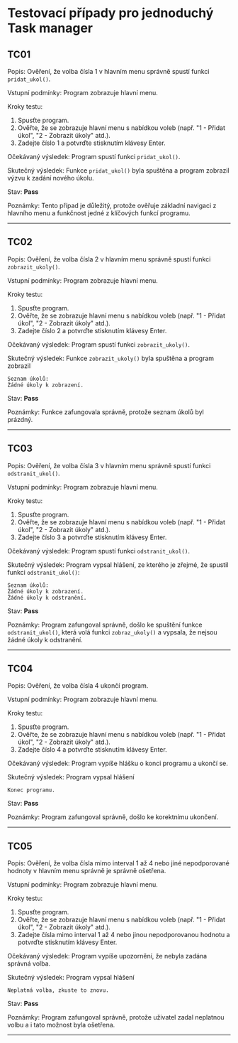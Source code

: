 
# Testovací případy pro jednoduchý Task manager
## TC01
Popis: Ověření, že volba čísla 1 v hlavním menu správně spustí funkci `pridat_ukol()`.

Vstupní podmínky: Program zobrazuje hlavní menu.

Kroky testu:
1. Spusťte program.
2. Ověřte, že se zobrazuje hlavní menu s nabídkou voleb (např. "1 - Přidat úkol", "2 - Zobrazit úkoly" atd.).
3. Zadejte číslo 1 a potvrďte stisknutím klávesy Enter.

Očekávaný výsledek: Program spustí funkci `pridat_ukol()`.

Skutečný výsledek: Funkce `pridat_ukol()` byla spuštěna a program zobrazil výzvu k zadání nového úkolu.

Stav: **Pass**

Poznámky: Tento případ je důležitý, protože ověřuje základní navigaci z hlavního menu a funkčnost jedné z klíčových funkcí programu.

---
## TC02
Popis: Ověření, že volba čísla 2 v hlavním menu správně spustí funkci `zobrazit_ukoly()`.

Vstupní podmínky: Program zobrazuje hlavní menu.

Kroky testu:
1. Spusťte program.
2. Ověřte, že se zobrazuje hlavní menu s nabídkou voleb (např. "1 - Přidat úkol", "2 - Zobrazit úkoly" atd.).
3. Zadejte číslo 2 a potvrďte stisknutím klávesy Enter.

Očekávaný výsledek: Program spustí funkci `zobrazit_ukoly()`.

Skutečný výsledek: Funkce `zobrazit_ukoly()` byla spuštěna a program zobrazil
```
Seznam úkolů:
Žádné úkoly k zobrazení.
```
Stav: **Pass**

Poznámky: Funkce zafungovala správně, protože seznam úkolů byl prázdný.

---
## TC03
Popis: Ověření, že volba čísla 3 v hlavním menu správně spustí funkci `odstranit_ukol()`.

Vstupní podmínky: Program zobrazuje hlavní menu.

Kroky testu:
1. Spusťte program.
2. Ověřte, že se zobrazuje hlavní menu s nabídkou voleb (např. "1 - Přidat úkol", "2 - Zobrazit úkoly" atd.).
3. Zadejte číslo 3 a potvrďte stisknutím klávesy Enter.

Očekávaný výsledek: Program spustí funkci `odstranit_ukol()`.

Skutečný výsledek: Program vypsal hlášení, ze kterého je zřejmé, že spustil funkci `odstranit_ukol()`:
```
Seznam úkolů:
Žádné úkoly k zobrazení.
Žádné úkoly k odstranění.
```
Stav: **Pass**

Poznámky: Program zafungoval správně, došlo ke spuštění funkce `odstranit_ukol()`, která volá funkci `zobraz_ukoly()` a vypsala, že nejsou žádné úkoly k odstranění.

---
## TC04
Popis: Ověření, že volba čísla 4 ukončí program.

Vstupní podmínky: Program zobrazuje hlavní menu.

Kroky testu:
1. Spusťte program.
2. Ověřte, že se zobrazuje hlavní menu s nabídkou voleb (např. "1 - Přidat úkol", "2 - Zobrazit úkoly" atd.).
3. Zadejte číslo 4 a potvrďte stisknutím klávesy Enter.

Očekávaný výsledek: Program vypíše hlášku o konci programu a ukončí se.

Skutečný výsledek: Program vypsal hlášení
```
Konec programu.
```
Stav: **Pass**

Poznámky: Program zafungoval správně, došlo ke korektnímu ukončení.

---
## TC05
Popis: Ověření, že volba čísla mimo interval 1 až 4 nebo jiné nepodporované hodnoty v hlavním menu správně je správně ošetřena.

Vstupní podmínky: Program zobrazuje hlavní menu.

Kroky testu:
1. Spusťte program.
2. Ověřte, že se zobrazuje hlavní menu s nabídkou voleb (např. "1 - Přidat úkol", "2 - Zobrazit úkoly" atd.).
3. Zadejte čísla mimo interval 1 až 4 nebo jinou nepodporovanou hodnotu a potvrďte stisknutím klávesy Enter.

Očekávaný výsledek: Program vypíše upozornění, že nebyla zadána správná volba.

Skutečný výsledek: Program vypsal hlášení
```
Neplatná volba, zkuste to znovu.
```
Stav: **Pass**

Poznámky: Program zafungoval správně, protože uživatel zadal neplatnou volbu a i tato možnost byla ošetřena.

---
